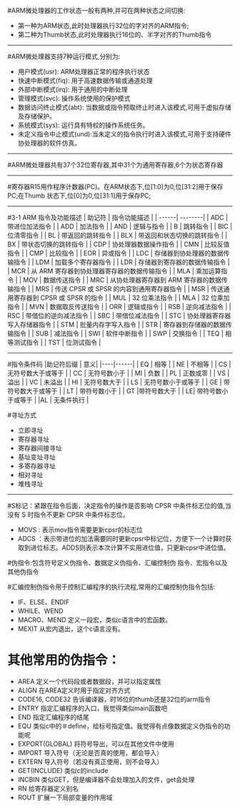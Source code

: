 
#ARM微处理器的工作状态一般有两种,并可在两种状态之间切换:- 第一种为ARM状态,此时处理器执行32位的字对齐的ARM指令;- 第二种为Thumb状态,此时处理器执行16位的、半字对齐的Thumb指令
***#ARM微处理器支持7种运行模式,分别为:- 用户模式(usr): ARM处理器正常的程序执行状态- 快速中断模式(fiq): 用于高速数据传输或通道处理- 外部中断模式(irq): 用于通用的中断处理- 管理模式(svc): 操作系统使用的保护模式- 数据访问终止模式(abt): 当数据或指令预取终止时进入该模式,可用于虚拟存储及存储保护。- 系统模式(sys): 运行具有特权的操作系统任务。- 未定义指令中止模式(und):当未定义的指令执行时进入该模式,可用于支持硬件协处理器的软件仿真。
***#ARM微处理器共有37个32位寄存器,其中31个为通用寄存器,6个为状态寄存器***
#寄存器R15用作程序计数器(PC)。在ARM状态下,位[1:0]为0,位[31:2]用于保存PC;在Thumb 状态下,位[0]为0,位[31:1]用于保存PC;
***
#3-1 ARM 指令及功能描述| 助记符 | 指令功能描述 |
| ------| --------|
| ADC   | 带进位加法指令 |
| ADD | 加法指令 |
| AND | 逻辑与指令 || B | 跳转指令 || BIC | 位清零指令 || BL | 带返回的跳转指令 || BLX | 带返回和状态切换的跳转指令 || BX | 带状态切换的跳转指令 || CDP | 协处理器数据操作指令 || CMN | 比较反值指令 || CMP | 比较指令 || EOR | 异或指令 || LDC | 存储器到协处理器的数据传输指令 || LDM | 加载多个寄存器指令 || LDR | 存储器到寄存器的数据传输指令 || MCR | 从 ARM 寄存器到协处理器寄存器的数据传输指令 || MLA | 乘加运算指令 || MOV | 数据传送指令 || MRC | 从协处理器寄存器到 ARM 寄存器的数据传输指令 || MRS | 传送 CPSR 或 SPSR 的内容到通用寄存器指令 || MSR | 传送通用寄存器到 CPSR 或 SPSR 的指令 || MUL | 32 位乘法指令 || MLA | 32 位乘加指令 || MVN | 数据取反传送指令 || ORR | 逻辑或指令 || RSB | 逆向减法指令 || RSC | 带借位的逆向减法指令 || SBC | 带借位减法指令 || STC | 协处理器寄存器写入存储器指令 || STM | 批量内存字写入指令 || STR | 寄存器到存储器的数据传输指令 || SUB | 减法指令 || SWI | 软件中断指令 || SWP | 交换指令 || TEQ | 相等测试指令 || TST | 位测试指令 |
***
#指令条件码|助记符后缀 | 意义||----|------|| EQ | 相等 || NE | 不相等 || CS | 无符号数大于或等于 || CC | 无符号数小于 || MI | 负数 || PL | 正数或零 || VS | 溢出 || VC | 未溢出 || HI | 无符号数大于 || LS | 无符号数小于或等于 || GE | 带符号数大于或等于 || LT | 带符号数小于 || GT |带符号数大于 || LE| 带符号数小于或等于 ||AL | 无条件执行 |#寻址方式
- 立即寻址
- 寄存器寻址 
- 寄存器间接寻址
- 基址变址寻址 
- 多寄存器寻址
- 相对寻址
- 堆栈寻址
***

#S标记：紧跟在指令后面，决定指令的操作是否影响 CPSR 中条件标志位的值,当没有 S 时指令不更新 CPSR 中条件标志位。
- MOVS : 表示mov指令需要更新cpsr的标志位
- ADCS ：表示带进位的加法需要同时更新cpsr中标记位，方便下一个计算时获取到进位标志。ADDS则表示本次计算不实用进位值，只更新cpsr中进位值。

#伪指令:包含符号定义伪指令、数据定义伪指令、汇编控制伪 指令、宏指令以及其他伪指令

#汇编控制伪指令用于控制汇编程序的执行流程,常用的汇编控制伪指令包括:
- IF、ELSE、ENDIF
- WHILE、WEND
- MACRO、MEND 定义一段宏，类似c语言中的宏函数。
- MEXIT 从宏内退出，这个c语言没有。

# 其他常用的伪指令：
- AREA  定义一个代码段或者数据段，并可以指定属性
- ALIGN 在AREA定义时用于指定对齐方式
- CODE16, CODE32 告诉编译器，时16位的thumb还是32位的arm指令
- ENTRY 指定汇编程序的入口，我觉得类似main函数吧
- END 指定汇编程序的结尾
- EQU 类似c中的＃define，给标号指定值。我觉得有点像数据定义伪指令的功能呢
- EXPORT(GLOBAL) 将符号导出，可以在其他文件中使用
- IMPORT 导入符号（无论是否真的使用，都会导入）
- EXTERN 导入符号（若没有真正使用，则不会导入）
- GET(INCLUDE) 类似c的include
- INCBIN 类似GET，但是编译器不会处理加入的文件，get会处理
- RN 给寄存器定义别名
- ROUT 扩展一下局部变量的作用域
 
